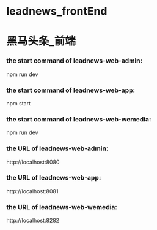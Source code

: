 # leadnews_frontEnd
# 黑马头条_前端

### the start command of leadnews-web-admin:
npm run dev

### the start command of leadnews-web-app:
npm start

### the start command of leadnews-web-wemedia:
npm run dev

### the URL of leadnews-web-admin:
http://localhost:8080

### the URL of leadnews-web-app:
http://localhost:8081

### the URL of leadnews-web-wemedia:
http://localhost:8282